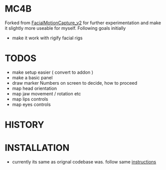 # MC4B

Forked from [FacialMotionCapture_v2](https://github.com/jkirsons/FacialMotionCapture_v2) for further experimentation and make it slightly more useable for myself. Following goals initially
- make it work with rigify facial rigs



# TODOS
- make setup easier ( convert to addon )
- make a basic panel
- draw marker Numbers on screen to decide, how to proceed
- map head orientation
- map jaw movement / rotation etc
- map lips controls
- map eyes controls

# HISTORY


# INSTALLATION

- currently its same as orignal codebase was. follow same [instructions](https://github.com/jkirsons/FacialMotionCapture_v2)


